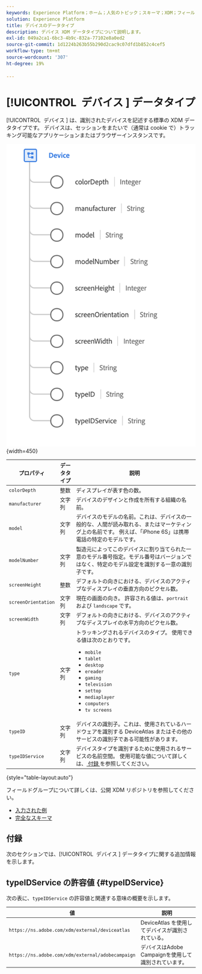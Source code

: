 ```yaml
---
keywords: Experience Platform；ホーム；人気のトピック；スキーマ；XDM；フィールド；スキーマ；スキーマ；デバイス；データタイプ；データタイプ；データタイプ；
solution: Experience Platform
title: デバイスのデータタイプ
description: デバイス XDM データタイプについて説明します。
exl-id: 049a2ca1-6bc3-4b9c-832a-77102e8a0ed2
source-git-commit: 1d1224b263b55b290d2cac9c07dfd1b852c4cef5
workflow-type: tm+mt
source-wordcount: '307'
ht-degree: 19%

---
```


# [!UICONTROL &#x200B; デバイス &#x200B;] データタイプ

[!UICONTROL &#x200B; デバイス &#x200B;] は、識別されたデバイスを記述する標準の XDM データタイプです。 デバイスは、セッションをまたいで（通常は cookie で）トラッキング可能なアプリケーションまたはブラウザーインスタンスです。

![](../images/data-types/device.png){width=450}

| プロパティ | データタイプ | 説明 |
| --- | --- | --- |
| `colorDepth` | 整数 | ディスプレイが表す色の数。 |
| `manufacturer` | 文字列 | デバイスのデザインと作成を所有する組織の名前。 |
| `model` | 文字列 | デバイスのモデルの名前。これは、デバイスの一般的な、人間が読み取れる、またはマーケティング上の名前です。 例えば、「iPhone 6S」は携帯電話の特定のモデルです。 |
| `modelNumber` | 文字列 | 製造元によってこのデバイスに割り当てられた一意のモデル番号指定。モデル番号はバージョンではなく、特定のモデル設定を識別する一意の識別子です。 |
| `screenHeight` | 整数 | デフォルトの向きにおける、デバイスのアクティブなディスプレイの垂直方向のピクセル数。 |
| `screenOrientation` | 文字列 | 現在の画面の向き。 許容される値は、`portrait` および `landscape` です。 |
| `screenWidth` | 文字列 | デフォルトの向きにおける、デバイスのアクティブなディスプレイの水平方向のピクセル数。 |
| `type` | 文字列 | トラッキングされるデバイスのタイプ。 使用できる値は次のとおりです。 <ul><li>`mobile`</li><li>`tablet`</li><li>`desktop`</li><li>`ereader`</li><li>`gaming`</li><li>`television`</li><li>`settop`</li><li>`mediaplayer`</li><li>`computers`</li><li>`tv screens`</li></ul> |
| `typeID` | 文字列 | デバイスの識別子。これは、使用されているハードウェアを識別する DeviceAtlas またはその他のサービスの識別子である可能性があります。 |
| `typeIDService` | 文字列 | デバイスタイプを識別するために使用されるサービスの名前空間。 使用可能な値について詳しくは、[ 付録 ](#typeIDService) を参照してください。 |

{style="table-layout:auto"}

フィールドグループについて詳しくは、公開 XDM リポジトリを参照してください。

* [ 入力された例 ](https://github.com/adobe/xdm/blob/master/components/datatypes/device.example.1.json)
* [ 完全なスキーマ ](https://github.com/adobe/xdm/blob/master/components/datatypes/device.schema.json)

## 付録

次のセクションでは、[!UICONTROL &#x200B; デバイス &#x200B;] データタイプに関する追加情報を示します。

## typeIDService の許容値 {#typeIDService}

次の表に、`typeIDService` の許容値と関連する意味の概要を示します。

| 値 | 説明 |
| --- | --- |
| `https://ns.adobe.com/xdm/external/deviceatlas` | DeviceAtlas を使用してデバイスが識別されている。 |
| `https://ns.adobe.com/xdm/external/adobecampaign` | デバイスはAdobe Campaignを使用して識別されています。 |
